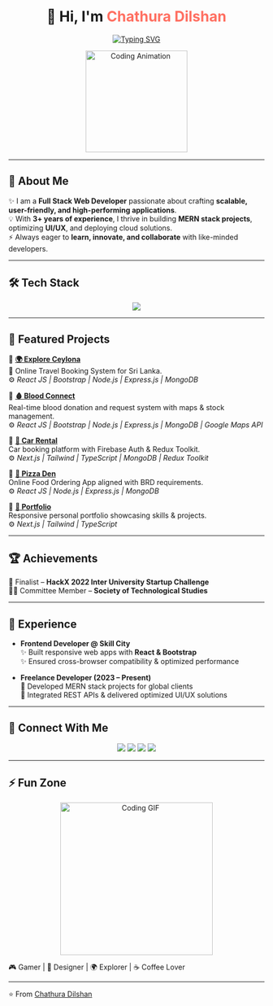 <h1 align="center">👋 Hi, I'm <span style="color:#ff6f61;">Chathura Dilshan</span></h1>

<p align="center">
  <a href="https://git.io/typing-svg">
    <img src="https://readme-typing-svg.herokuapp.com?font=Fira+Code&pause=1000&color=FF6F61&center=true&vCenter=true&width=500&lines=💻+Full+Stack+Web+Developer;🚀+MERN+Stack+Enthusiast;🎨+UI%2FUX+Designer;🌐+Open+Source+Contributor;📊+Problem+Solver+%26+Innovator" alt="Typing SVG" />
  </a>
</p>

<p align="center">
  <img src="https://media.giphy.com/media/WUlplcMpOCEmTGBtBW/giphy.gif" width="200" alt="Coding Animation"/>
</p>

---

## 🌟 About Me  
✨ I am a **Full Stack Web Developer** passionate about crafting **scalable, user-friendly, and high-performing applications**.  
💡 With **3+ years of experience**, I thrive in building **MERN stack projects**, optimizing **UI/UX**, and deploying cloud solutions.  
⚡ Always eager to **learn, innovate, and collaborate** with like-minded developers.  

---

## 🛠️ Tech Stack  

<p align="center">
  <img src="https://skillicons.dev/icons?i=html,css,js,ts,react,nextjs,nodejs,express,mongodb,mysql,bootstrap,tailwind,redux,aws,firebase,figma,git,vercel" />
</p>

---

## 🚀 Featured Projects  

🔹 **[🌍 Explore Ceylona](https://github.com/LGCDMBandara/Explore-Ceylona.git)**  
🧳 Online Travel Booking System for Sri Lanka.  
⚙️ *React JS | Bootstrap | Node.js | Express.js | MongoDB*  

🔹 **[🩸 Blood Connect](https://github.com/LGCDMBandara/Mini-Project.git)**  
Real-time blood donation and request system with maps & stock management.  
⚙️ *React JS | Bootstrap | Node.js | Express.js | MongoDB | Google Maps API*  

🔹 **[🚗 Car Rental](https://github.com/LGCDMBandara/Car-Rental.git)**  
Car booking platform with Firebase Auth & Redux Toolkit.  
⚙️ *Next.js | Tailwind | TypeScript | MongoDB | Redux Toolkit*  

🔹 **[🍕 Pizza Den](https://github.com/LGCDMBandara/Pizza-Den-Web-App.git)**  
Online Food Ordering App aligned with BRD requirements.  
⚙️ *React JS | Node.js | Express.js | MongoDB*  

🔹 **[📌 Portfolio](https://github.com/LGCDMBandara/portfolio.git)**  
Responsive personal portfolio showcasing skills & projects.  
⚙️ *Next.js | Tailwind | TypeScript*  

---

## 🏆 Achievements  
🏅 Finalist – **HackX 2022 Inter University Startup Challenge**  
👨‍💻 Committee Member – **Society of Technological Studies**  

---

## 💼 Experience  
- **Frontend Developer @ Skill City**  
  ✨ Built responsive web apps with **React & Bootstrap**  
  ✨ Ensured cross-browser compatibility & optimized performance  

- **Freelance Developer (2023 – Present)**  
  🔹 Developed MERN stack projects for global clients  
  🔹 Integrated REST APIs & delivered optimized UI/UX solutions  

---

## 🤝 Connect With Me  

<p align="center">
  <a href="mailto:dchathura509@gmail.com"><img src="https://img.shields.io/badge/Email-D14836?style=for-the-badge&logo=gmail&logoColor=white"></a>
  <a href="http://www.chathuraportfolio.me/"><img src="https://img.shields.io/badge/Portfolio-000000?style=for-the-badge&logo=vercel&logoColor=white"></a>
  <a href="https://github.com/LGCDMBandara/"><img src="https://img.shields.io/badge/GitHub-171515?style=for-the-badge&logo=github&logoColor=white"></a>
  <a href="https://www.linkedin.com/in/chathura-dilshan-73bb612b0"><img src="https://img.shields.io/badge/LinkedIn-0A66C2?style=for-the-badge&logo=linkedin&logoColor=white"></a>
</p>

---

## ⚡ Fun Zone  

<p align="center">
  <img src="https://media.giphy.com/media/L1R1tvI9svkIWwpVYr/giphy.gif" width="300px" alt="Coding GIF"/>
</p>

🎮 Gamer | 🎨 Designer | 🌍 Explorer | ☕ Coffee Lover  

---

⭐️ From [Chathura Dilshan](https://github.com/LGCDMBandara)  
